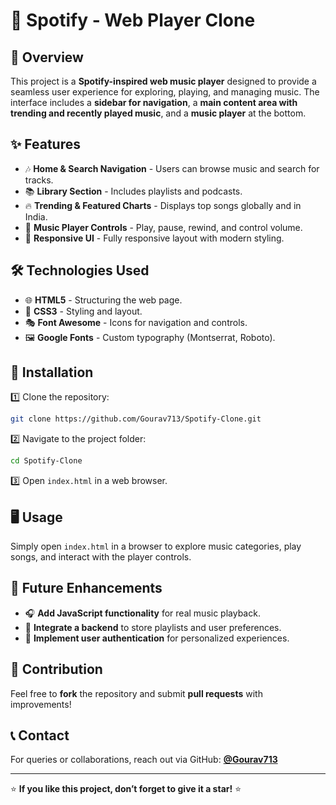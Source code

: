 # 🎵 Spotify - Web Player Clone

## 📌 Overview  
This project is a **Spotify-inspired web music player** designed to provide a seamless user experience for exploring, playing, and managing music. The interface includes a **sidebar for navigation**, a **main content area with trending and recently played music**, and a **music player** at the bottom.  

## ✨ Features  
- 🎶 **Home & Search Navigation** - Users can browse music and search for tracks.  
- 📚 **Library Section** - Includes playlists and podcasts.  
- 🔥 **Trending & Featured Charts** - Displays top songs globally and in India.  
- 🎵 **Music Player Controls** - Play, pause, rewind, and control volume.  
- 🎨 **Responsive UI** - Fully responsive layout with modern styling.  

## 🛠 Technologies Used  
- 🌐 **HTML5** - Structuring the web page.  
- 🎨 **CSS3** - Styling and layout.  
- 🎭 **Font Awesome** - Icons for navigation and controls.  
- 🖼 **Google Fonts** - Custom typography (Montserrat, Roboto).  

## 🚀 Installation  
1️⃣ Clone the repository:  
   ```bash  
   git clone https://github.com/Gourav713/Spotify-Clone.git  
   ```  
2️⃣ Navigate to the project folder:  
   ```bash  
   cd Spotify-Clone  
   ```  
3️⃣ Open `index.html` in a web browser.  

## 🖥 Usage  
Simply open `index.html` in a browser to explore music categories, play songs, and interact with the player controls.  

## 🔮 Future Enhancements  
- 🎧 **Add JavaScript functionality** for real music playback.  
- 📀 **Integrate a backend** to store playlists and user preferences.  
- 🔐 **Implement user authentication** for personalized experiences.  

## 🤝 Contribution  
Feel free to **fork** the repository and submit **pull requests** with improvements!  

## 📞 Contact  
For queries or collaborations, reach out via GitHub: **[@Gourav713](https://github.com/Gourav713)**  

---  
⭐ **If you like this project, don’t forget to give it a star!** ⭐  

